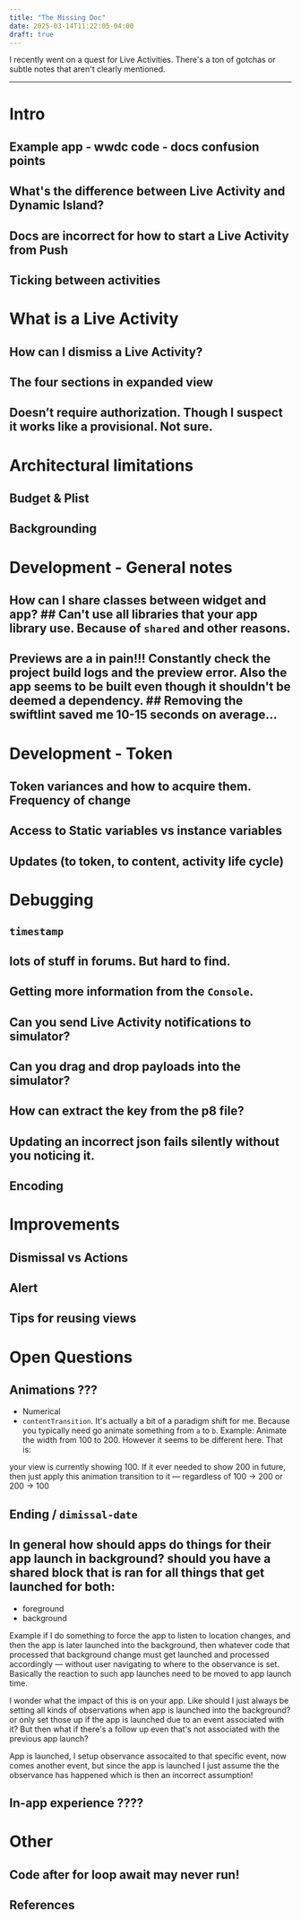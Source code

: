 ```yaml
---
title: "The Missing Doc"
date: 2025-03-14T11:22:05-04:00
draft: true
---
```


I recently went on a quest for Live Activities. There's a ton of gotchas or subtle notes that aren't clearly mentioned. 

-----

# Intro
## Example app - wwdc code - docs confusion points 

## What's the difference between Live Activity and Dynamic Island?

## Docs are incorrect for how to start a Live Activity from Push 

## Ticking between activities 

# What is a Live Activity
## How can I dismiss a Live Activity?

## The four sections in expanded view

## Doesn’t require authorization. Though I suspect it works like a provisional. Not sure.

# Architectural limitations

## Budget & Plist

## Backgrounding

# Development - General notes

## How can I share classes between widget and app? ## Can't use all libraries that your app library use. Because of `shared` and other reasons. 

## Previews are a in pain!!! Constantly check the project build logs and the preview error. Also the app seems to be built even though it shouldn't be deemed a dependency. ## Removing the swiftlint saved me 10-15 seconds on average...

# Development - Token

## Token variances and how to acquire them. Frequency of change

## Access to Static variables vs instance variables

## Updates (to token, to content, activity life cycle)

# Debugging
## `timestamp`

## lots of stuff in forums. But hard to find. 

## Getting more information from the `Console`. 

## Can you send Live Activity notifications to simulator? 

## Can you drag and drop payloads into the simulator?

## How can extract the key from the p8 file?

## Updating an incorrect json fails silently without you noticing it. 

## Encoding



# Improvements

## Dismissal vs Actions

## Alert

## Tips for reusing views


# Open Questions

## Animations ???

- Numerical 
- `contentTransition`. It's actually a bit of a paradigm shift for me. Because you typically need go animate something from `a` to `b`. 
Example: Animate the width from 100 to 200. However it seems to be different here. That is: 

your view is currently showing 100. If it ever needed to show 200 in future, then just apply this animation transition to it — regardless of 100 -> 200 or 200 -> 100

## Ending / `dimissal-date`

## In general how should apps do things for their app launch in background? should you have a shared block that is ran for all things that get launched for both: 
- foreground
- background

Example if I do something to force the app to listen to location changes, and then the app is later launched into the background, then whatever code that processed that background change must get launched and processed accordingly — without user navigating to where to the observance is set. Basically the reaction to such app launches need to be moved to app launch time. 

I wonder what the impact of this is on your app. Like should I just always be setting all kinds of observations when app is launched into the background? or only set those up if the app is launched due to an event associated with it? But then what if there's a follow up even that's not associated with the previous app launch? 

App is launched, I setup observance assocaited to that specific event, now comes another event, but since the app is launched I just assume the the observance has happened which is then an incorrect assumption!

## In-app experience ????

# Other

## Code after for loop await may never run!

## References 